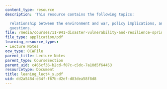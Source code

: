 ```yaml
---
content_type: resource
description: 'This resource contains the following topics:

  relationship between the environment and war, policy implications, and research
  questions.'
file: /media/courses/11-941-disaster-vulnerability-and-resilience-spring-2005/dd2a5484e34ff67bd2efd83dea58f8d8_leaning_lect4_s.pdf
file_type: application/pdf
learning_resource_types:
- Lecture Notes
ocw_type: OCWFile
parent_title: Lecture Notes
parent_type: CourseSection
parent_uid: c465cf36-b2cd-f07c-c5dc-7a10d5f64453
resourcetype: Document
title: leaning_lect4_s.pdf
uid: dd2a5484-e34f-f67b-d2ef-d83dea58f8d8
---
```

